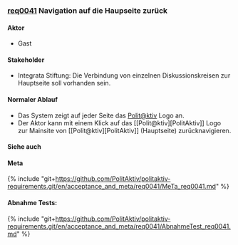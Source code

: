 ### [req0041](https://github.com/PolitAktiv/politaktiv-requirements/tree/master/en/requirements/req0041.md) Navigation auf die Haupseite zurück

#### Aktor
 * Gast

#### Stakeholder
 * Integrata Stiftung: Die Verbindung von einzelnen Diskussionskreisen zur Hauptseite soll vorhanden sein.

#### Normaler Ablauf
 * Das System zeigt auf jeder Seite das [Polit@ktiv](https://www.politaktiv.org) Logo an.
 * Der Aktor kann mit einem Klick auf das [[Polit@ktiv][PolitAktiv]] Logo zur Mainsite von [[Polit@ktiv][PolitAktiv]] (Hauptseite) zurücknavigieren.

#### Siehe auch

#### Meta
{% include "git+https://github.com/PolitAktiv/politaktiv-requirements.git/en/acceptance_and_meta/req0041/MeTa_req0041.md" %} 


#### Abnahme Tests:
{% include "git+https://github.com/PolitAktiv/politaktiv-requirements.git/en/acceptance_and_meta/req0041/AbnahmeTest_req0041.md" %}